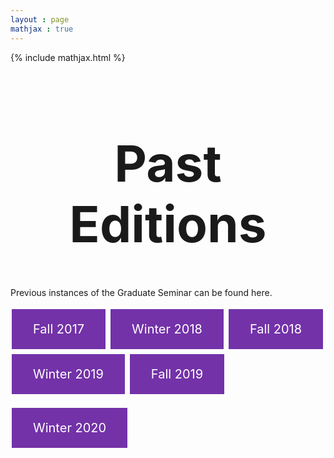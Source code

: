 ```yaml
---
layout : page
mathjax : true
---
```

{% include mathjax.html %}

<center> <h1 style="font-size:80px">Past Editions </h1> </center>

Previous instances of the Graduate Seminar can be found here.

<style>
         .button {
         background-color: #7332A8;
         border: none;
         color: white;
         padding: 20px 34px;
         text-align: center;
         text-decoration: none;
         display: inline-block;
         font-size: 20px;
         margin: 4px 2px;
         cursor: pointer;
         }
      </style>
      
   <p>
      <a href="/editions/fall2017" class="button">Fall 2017</a>
      <a href="/editions/winter2018" class="button">Winter 2018</a>
      <a href="/editions/fall2018" class="button">Fall 2018</a>
      <a href="/editions/winter2019" class="button">Winter 2019</a>
      <a href="/editions/fall2019" class="button">Fall 2019</a>
    </p>  
  <p>
      <a href="/editions/winter2020" class="button">Winter 2020</a>
  </p>


